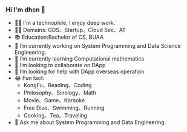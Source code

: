 ### Hi I'm dhcn 👋

- 👨‍💻 I'm a technophile, I enjoy deep work.
- 👨‍💼 Domains: GDS、Startup、Cloud Sec、AT
- 📚 Education:Bachelor of CS, BUAA
- 🔭 I’m currently working on System Programming  and Data Science Engineering.
- 🌱 I’m currently learning Computational mathematics
- 👯 I’m looking to collaborate on DApp
- 🤔 I’m looking for help with DApp overseas operation
- 😂 Fun fact:
  - KongFu、Reading、Coding
  - Philosophy、Sinology、Math
  - Movie、Game、Karaoke
  - Free Dive、Swimming、Running
  - Cooking、Tea、Traveling
- 💬 Ask me about System Programming and Data Engineering.
<!--
**dhcn/dhcn** is a ✨ _special_ ✨ repository because its `README.md` (this file) appears on your GitHub profile.

Here are some ideas to get you started:





- 📫 How to reach me: ...
- 😄 Pronouns: ...
 ...
-->
